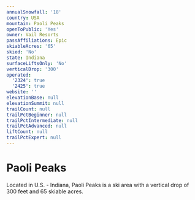 ```yaml
---
annualSnowfall: '18'
country: USA
mountain: Paoli Peaks
openToPublic: 'Yes'
owner: Vail Resorts
passAffiliations: Epic
skiableAcres: '65'
skied: 'No'
state: Indiana
surfaceLiftsOnly: 'No'
verticalDrop: '300'
operated:
  '2324': true
  '2425': true
website: ''
elevationBase: null
elevationSummit: null
trailCount: null
trailPctBeginner: null
trailPctIntermediate: null
trailPctAdvanced: null
liftCount: null
trailPctExpert: null
---
```



# Paoli Peaks

Located in U.S. - Indiana, Paoli Peaks is a ski area with a vertical drop of 300 feet and 65 skiable acres.
